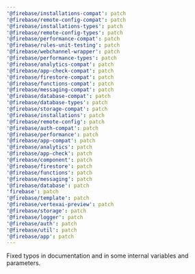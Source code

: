 ```yaml
---
'@firebase/installations-compat': patch
'@firebase/remote-config-compat': patch
'@firebase/installations-types': patch
'@firebase/remote-config-types': patch
'@firebase/performance-compat': patch
'@firebase/rules-unit-testing': patch
'@firebase/webchannel-wrapper': patch
'@firebase/performance-types': patch
'@firebase/analytics-compat': patch
'@firebase/app-check-compat': patch
'@firebase/firestore-compat': patch
'@firebase/functions-compat': patch
'@firebase/messaging-compat': patch
'@firebase/database-compat': patch
'@firebase/database-types': patch
'@firebase/storage-compat': patch
'@firebase/installations': patch
'@firebase/remote-config': patch
'@firebase/auth-compat': patch
'@firebase/performance': patch
'@firebase/app-compat': patch
'@firebase/analytics': patch
'@firebase/app-check': patch
'@firebase/component': patch
'@firebase/firestore': patch
'@firebase/functions': patch
'@firebase/messaging': patch
'@firebase/database': patch
'firebase': patch
'@firebase/template': patch
'@firebase/vertexai-preview': patch
'@firebase/storage': patch
'@firebase/logger': patch
'@firebase/auth': patch
'@firebase/util': patch
'@firebase/app': patch
---
```


Fixed typos in documentation and in some internal variables and parameters.
